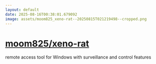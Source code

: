 ```yaml
---
layout: default
date: 2025-08-16T00:38:01.679092
image: assets/moom825_xeno-rat--20250815T021219498--cropped.png
---
```


# [moom825/xeno-rat](https://github.com/moom825/xeno-rat)

remote access tool for Windows with surveillance and control features
